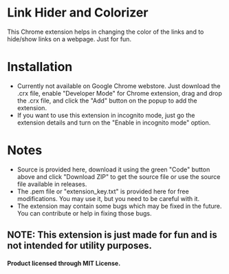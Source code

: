 # Link Hider and Colorizer
This Chrome extension helps in changing the color of the links and to hide/show links on a webpage. Just for fun.

# Installation
- Currently not available on Google Chrome webstore. Just download the .crx file, enable "Developer Mode" for Chrome extension,
  drag and drop the .crx file, and click the "Add" button on the popup to add the extension.
- If you want to use this extension in incognito mode, just go the extension details and turn on the "Enable in incognito mode" option.

# Notes
- Source is provided here, download it using the green "Code" button above and click "Download ZIP" to get the source file or use the source
file available in releases.
- The .pem file or "extension_key.txt" is provided here for free modifications. You may use it, but you need to be careful with it.
- The extension may contain some bugs which may be fixed in the future. You can contribute or help in fixing those bugs.

## NOTE: This extension is just made for fun and is not intended for utility purposes.

#### Product licensed through MIT License.
